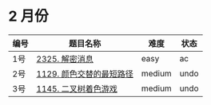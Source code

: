 # 2 月份

**编号**|**题目名称**|**难度**|**状态**
--------|------------|--------|--------
1号|[2325. 解密消息](./第1题%202325.%20解密消息)|easy|ac
2号|[1129. 颜色交替的最短路径](./第2题%201129.%20颜色交替的最短路径)|medium|undo
3号|[1145. 二叉树着色游戏](./第3题%201145.%20二叉树着色游戏)|medium|undo
